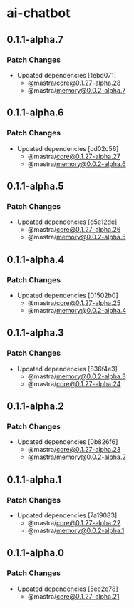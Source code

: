 # ai-chatbot

## 0.1.1-alpha.7

### Patch Changes

- Updated dependencies [1ebd071]
  - @mastra/core@0.1.27-alpha.28
  - @mastra/memory@0.0.2-alpha.7

## 0.1.1-alpha.6

### Patch Changes

- Updated dependencies [cd02c56]
  - @mastra/core@0.1.27-alpha.27
  - @mastra/memory@0.0.2-alpha.6

## 0.1.1-alpha.5

### Patch Changes

- Updated dependencies [d5e12de]
  - @mastra/core@0.1.27-alpha.26
  - @mastra/memory@0.0.2-alpha.5

## 0.1.1-alpha.4

### Patch Changes

- Updated dependencies [01502b0]
  - @mastra/core@0.1.27-alpha.25
  - @mastra/memory@0.0.2-alpha.4

## 0.1.1-alpha.3

### Patch Changes

- Updated dependencies [836f4e3]
  - @mastra/memory@0.0.2-alpha.3
  - @mastra/core@0.1.27-alpha.24

## 0.1.1-alpha.2

### Patch Changes

- Updated dependencies [0b826f6]
  - @mastra/core@0.1.27-alpha.23
  - @mastra/memory@0.0.2-alpha.2

## 0.1.1-alpha.1

### Patch Changes

- Updated dependencies [7a19083]
  - @mastra/core@0.1.27-alpha.22
  - @mastra/memory@0.0.2-alpha.1

## 0.1.1-alpha.0

### Patch Changes

- Updated dependencies [5ee2e78]
  - @mastra/core@0.1.27-alpha.21
